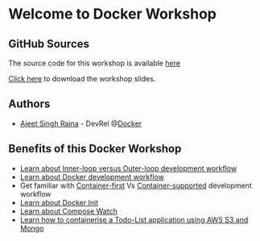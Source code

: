 # Welcome to Docker Workshop


## GitHub Sources

The source code for this workshop is available [here](https://github.com/ajeetraina/docker-workshop)

[Click here](https://github.com/ajeetraina/docker-workshop/blob/main/Shell_Docker_Workshop.pdf) to download the workshop slides.

## Authors

- [Ajeet Singh Raina](https://www.linkedin.com/in/ajeetsraina/) - DevRel @[Docker](https://docker.com)


## Benefits of this Docker Workshop

- [Learn about Inner-loop versus Outer-loop development workflow](lab1/overview.md)
- [Learn about Docker development workflow](lab1/docker-workflow.md)
- Get familiar with [Container-first](lab2/overview) Vs [Container-supported](lab3/overview.md) development workflow
- [Learn about Docker Init](lab1/docker-init.md)
- [Learn about Compose Watch](lab1/compose-watch.md)
- [Learn how to containerise a Todo-List application using AWS S3 and Mongo](lab2/services.md)



